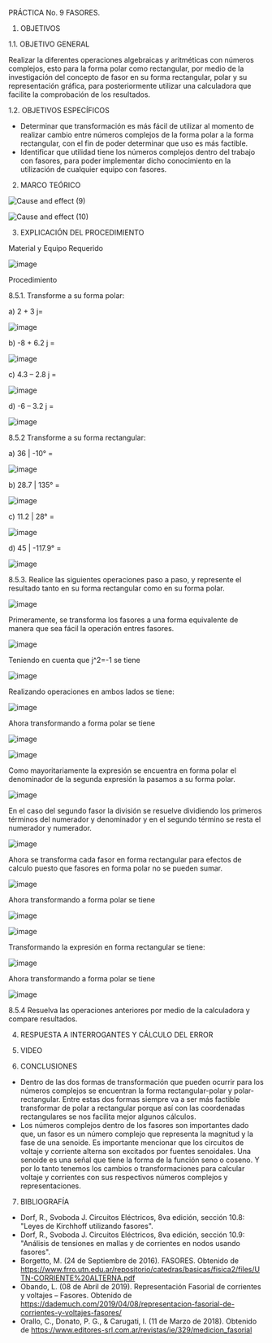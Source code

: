 PRÁCTICA No. 9 FASORES.

1. OBJETIVOS

1.1. OBJETIVO GENERAL

Realizar la diferentes operaciones algebraicas y aritméticas con números complejos, esto para la forma polar como rectangular, por medio de la investigación del concepto de fasor en su forma rectangular, polar y su representación gráfica, para posteriormente utilizar una calculadora que facilite la comprobación de los resultados.

1.2. OBJETIVOS ESPECÍFICOS

- Determinar que transformación es más fácil de utilizar al momento de realizar cambio entre números complejos de la forma polar a la forma rectangular, con el fin de poder determinar que uso es más factible.
- Identificar que utilidad tiene los números complejos dentro del trabajo con fasores, para poder implementar dicho conocimiento en la utilización de cualquier equipo con fasores.

2. MARCO TEÓRICO

![Cause and effect (9)](https://user-images.githubusercontent.com/94008521/155630807-5baf1154-0349-4d7a-ace3-21e8b1d5a998.png)

![Cause and effect (10)](https://user-images.githubusercontent.com/94008521/155630813-774ca009-e481-4992-a536-d3eb4cf029c8.png)

3. EXPLICACIÓN DEL PROCEDIMIENTO

Material y Equipo Requerido

![image](https://user-images.githubusercontent.com/93960809/155623411-390ea667-0045-4d67-bc8f-3a615f949358.png)

Procedimiento 

8.5.1.	Transforme a su forma polar: 

a) 2 + 3 j=

![image](https://user-images.githubusercontent.com/93960809/155623614-96672774-6aea-4d63-b536-b620443859fe.png)

b) -8 + 6.2 j =

![image](https://user-images.githubusercontent.com/93960809/155623657-a866b899-4bec-4aaf-b6bd-5299ec42b067.png)

c) 4.3 – 2.8 j =

![image](https://user-images.githubusercontent.com/93960809/155624151-87583f91-c794-40fd-bc2a-b5c21a07c417.png)

d) -6 – 3.2 j =

![image](https://user-images.githubusercontent.com/93960809/155624274-023c81b2-af3d-4358-a256-fb3f6b22de90.png)

8.5.2 Transforme a su forma rectangular: 

a) 36 | -10° =

![image](https://user-images.githubusercontent.com/93960809/155626605-21ae9d02-146e-4bdf-bad0-86d070a7fa41.png)

b) 28.7 | 135° =

![image](https://user-images.githubusercontent.com/93960809/155626637-33b320a6-4367-45af-adc4-5ea5575deec8.png)

c) 11.2 | 28° =

![image](https://user-images.githubusercontent.com/93960809/155626666-4b09b92b-4b50-412f-9291-00e8817830a3.png)

d) 45 | -117.9° =

![image](https://user-images.githubusercontent.com/93960809/155626697-311a675d-e963-4138-b5bc-c90a98d3a0af.png)

8.5.3. Realice las siguientes operaciones paso a paso, y represente el resultado tanto en su forma rectangular como en su forma polar.

![image](https://user-images.githubusercontent.com/93960809/155626741-c05d3e5c-c9af-4752-97cd-63f051357c49.png)

Primeramente, se transforma los fasores a una forma equivalente de manera que sea fácil la operación entres fasores.

![image](https://user-images.githubusercontent.com/93960809/155626774-6a39b84e-572b-4bba-94ab-8a809559303f.png)

Teniendo en cuenta que j^2=-1 se tiene

![image](https://user-images.githubusercontent.com/93960809/155626807-a6726885-7056-41a5-a679-b8eb11c98ea5.png)

Realizando operaciones en ambos lados se tiene:

![image](https://user-images.githubusercontent.com/93960809/155626884-b52033f8-01c8-4654-b5fb-ed55c96d0109.png)

Ahora transformando a forma polar se tiene

![image](https://user-images.githubusercontent.com/93960809/155626929-5280023d-a96a-42dc-a79c-44fe68355883.png)

![image](https://user-images.githubusercontent.com/93960809/155626937-6ff248d0-231b-46d0-8506-4da6ce823490.png)

Como mayoritariamente la expresión se encuentra en forma polar el denominador de la segunda expresión la pasamos a su forma polar.

![image](https://user-images.githubusercontent.com/93960809/155626968-91a08bcc-1481-4b78-b670-ca88cff3bd33.png)

En el caso del segundo fasor la división se resuelve dividiendo los primeros términos del numerador y denominador y en el segundo término se resta el numerador y numerador.

![image](https://user-images.githubusercontent.com/93960809/155626997-638d701d-0765-4e66-92f5-f9514d89c9be.png)

Ahora se transforma cada fasor en forma rectangular para efectos de calculo puesto que fasores en forma polar no se pueden sumar.

![image](https://user-images.githubusercontent.com/93960809/155627031-bacf0ff6-0a5e-4c43-9235-da8dd284cf5a.png)

Ahora transformando a forma polar se tiene

![image](https://user-images.githubusercontent.com/93960809/155627065-386c9a1d-9e19-4181-b568-2326ae8b3e3d.png)

![image](https://user-images.githubusercontent.com/93960809/155627085-8dc97516-ed8a-462a-b617-3aaa8502287c.png)

Transformando la expresión en forma rectangular se tiene:

![image](https://user-images.githubusercontent.com/93960809/155627129-c4dc1527-6ca0-4720-96cd-6980566bb325.png)

Ahora transformando a forma polar se tiene

![image](https://user-images.githubusercontent.com/93960809/155627160-48415c04-e966-469e-a34d-b9b0e10757d6.png)

8.5.4 Resuelva las operaciones anteriores por medio de la calculadora y compare resultados.





4. RESPUESTA A INTERROGANTES Y CÁLCULO DEL ERROR

5. VIDEO

6. CONCLUSIONES

-	Dentro de las dos formas de transformación que pueden ocurrir para los números complejos se encuentran la forma rectangular-polar y polar-rectangular. Entre estas dos formas siempre va a ser más factible transformar de polar a rectangular porque así con las coordenadas rectangulares se nos facilita mejor algunos cálculos.
-	Los números complejos dentro de los fasores son importantes dado que, un fasor es un número complejo que representa la magnitud y la fase de una senoide. Es importante mencionar que los circuitos de voltaje y corriente alterna son excitados por fuentes senoidales. Una senoide es una señal que tiene la forma de la función seno o coseno. Y por lo tanto tenemos los cambios o transformaciones para calcular voltaje y corrientes con sus respectivos números complejos y representaciones.

7. BIBLIOGRAFÍA

-	Dorf, R., Svoboda J. Circuitos Eléctricos, 8va edición, sección 10.8: "Leyes de Kirchhoff utilizando fasores".
-	Dorf, R., Svoboda J. Circuitos Eléctricos, 8va edición, sección 10.9: "Análisis de tensiones en mallas y de corrientes en nodos usando fasores".
-	Borgetto, M. (24 de Septiembre de 2016). FASORES. Obtenido de https://www.frro.utn.edu.ar/repositorio/catedras/basicas/fisica2/files/UTN-CORRIENTE%20ALTERNA.pdf
-	Obando, L. (08 de Abril de 2019). Representación Fasorial de corrientes y voltajes – Fasores. Obtenido de https://dademuch.com/2019/04/08/representacion-fasorial-de-corrientes-y-voltajes-fasores/
-	Orallo, C., Donato, P. G., & Carugati, I. (11 de Marzo de 2018). Obtenido de https://www.editores-srl.com.ar/revistas/ie/329/medicion_fasorial


